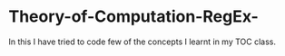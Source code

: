 # Theory-of-Computation-RegEx-
In this I have tried to code few of the concepts I learnt in my TOC class. 
